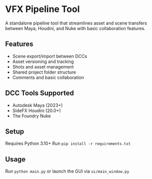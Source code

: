 # VFX Pipeline Tool

A standalone pipeline tool that streamlines asset and scene transfers between Maya, Houdini, and Nuke with basic collaboration features.

## Features
- Scene export/import between DCCs
- Asset versioning and tracking
- Shots and asset management
- Shared project folder structure
- Comments and basic collaboration

## DCC Tools Supported
- Autodesk Maya (2023+)
- SideFX Houdini (20.0+)
- The Foundry Nuke

## Setup
Requires Python 3.10+
Run `pip install -r requirements.txt`

## Usage
Run `python main.py` or launch the GUI via `ui/main_window.py`